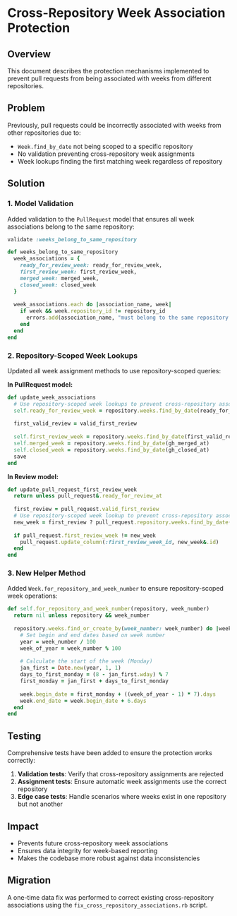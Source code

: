 # Cross-Repository Week Association Protection

## Overview
This document describes the protection mechanisms implemented to prevent pull requests from being associated with weeks from different repositories.

## Problem
Previously, pull requests could be incorrectly associated with weeks from other repositories due to:
- `Week.find_by_date` not being scoped to a specific repository
- No validation preventing cross-repository week assignments
- Week lookups finding the first matching week regardless of repository

## Solution

### 1. Model Validation
Added validation to the `PullRequest` model that ensures all week associations belong to the same repository:

```ruby
validate :weeks_belong_to_same_repository

def weeks_belong_to_same_repository
  week_associations = {
    ready_for_review_week: ready_for_review_week,
    first_review_week: first_review_week,
    merged_week: merged_week,
    closed_week: closed_week
  }
  
  week_associations.each do |association_name, week|
    if week && week.repository_id != repository_id
      errors.add(association_name, "must belong to the same repository as the pull request")
    end
  end
end
```

### 2. Repository-Scoped Week Lookups
Updated all week assignment methods to use repository-scoped queries:

**In PullRequest model:**
```ruby
def update_week_associations
  # Use repository-scoped week lookups to prevent cross-repository associations
  self.ready_for_review_week = repository.weeks.find_by_date(ready_for_review_at)
  
  first_valid_review = valid_first_review
  
  self.first_review_week = repository.weeks.find_by_date(first_valid_review&.submitted_at)
  self.merged_week = repository.weeks.find_by_date(gh_merged_at)
  self.closed_week = repository.weeks.find_by_date(gh_closed_at)
  save
end
```

**In Review model:**
```ruby
def update_pull_request_first_review_week
  return unless pull_request&.ready_for_review_at
  
  first_review = pull_request.valid_first_review
  # Use repository-scoped week lookup to prevent cross-repository associations
  new_week = first_review ? pull_request.repository.weeks.find_by_date(first_review.submitted_at) : nil
  
  if pull_request.first_review_week != new_week
    pull_request.update_column(:first_review_week_id, new_week&.id)
  end
end
```

### 3. New Helper Method
Added `Week.for_repository_and_week_number` to ensure repository-scoped week operations:

```ruby
def self.for_repository_and_week_number(repository, week_number)
  return nil unless repository && week_number
  
  repository.weeks.find_or_create_by(week_number: week_number) do |week|
    # Set begin and end dates based on week number
    year = week_number / 100
    week_of_year = week_number % 100
    
    # Calculate the start of the week (Monday)
    jan_first = Date.new(year, 1, 1)
    days_to_first_monday = (8 - jan_first.wday) % 7
    first_monday = jan_first + days_to_first_monday
    
    week.begin_date = first_monday + ((week_of_year - 1) * 7).days
    week.end_date = week.begin_date + 6.days
  end
end
```

## Testing
Comprehensive tests have been added to ensure the protection works correctly:

1. **Validation tests**: Verify that cross-repository assignments are rejected
2. **Assignment tests**: Ensure automatic week assignments use the correct repository
3. **Edge case tests**: Handle scenarios where weeks exist in one repository but not another

## Impact
- Prevents future cross-repository week associations
- Ensures data integrity for week-based reporting
- Makes the codebase more robust against data inconsistencies

## Migration
A one-time data fix was performed to correct existing cross-repository associations using the `fix_cross_repository_associations.rb` script.